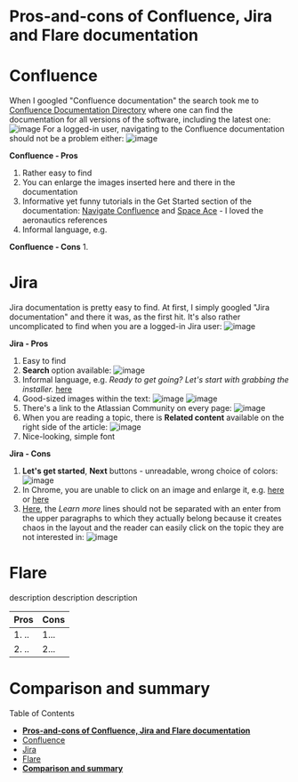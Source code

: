 # **Pros-and-cons of Confluence, Jira and Flare documentation**

# Confluence  
When I googled "Confluence documentation" the search took me to [Confluence Documentation Directory](https://confluence.atlassian.com/alldoc/confluence-documentation-directory-12877996.html) where one can find the documentation for all versions of the software, including the latest one: ![image](domowa10.png) For a logged-in user, navigating to the Confluence documentation should not be a problem either: ![image](domowa9.png)

**Confluence - Pros**
1. Rather easy to find
2. You can enlarge the images inserted here and there in the documentation
3. Informative yet funny tutorials in the Get Started section of the documentation: [Navigate Confluence](https://confluence.atlassian.com/doc/tutorial-navigate-confluence-251005338.html)  and [Space Ace](https://confluence.atlassian.com/doc/tutorial-space-ace-777010865.html) - I loved the aeronautics references
4. Informal language, e.g. 


**Confluence - Cons**
1. 



# Jira
Jira documentation is pretty easy to find. At first, I simply googled "Jira documentation" and there it was, as the first hit. It's also rather uncomplicated to find when you are a logged-in Jira user: ![image](domowa7.png)

**Jira - Pros**

 1. Easy to find
 2. **Search** option available: ![image](domowa2.png)
 3. Informal language, e.g. *Ready to get going? Let's start with grabbing the installer.* [here](https://confluence.atlassian.com/jiracoreserver073/setting-up-your-instance-861255641.html#Settingupyourinstance-Downloadtheinstaller)
 4. Good-sized images within the text: ![image](domowa3.png) ![image](domowa6.png)
 5. There's a link to the Atlassian Community on every page: ![image](domowa4.png)
 6. When you are reading a topic, there is **Related content** available on the right side of the article: ![image](domowa8.png)
 7. Nice-looking, simple font



**Jira - Cons**
1. **Let's get started**, **Next** buttons - unreadable, wrong choice of colors: ![image](domowa1.png) 
2. In Chrome, you are unable to click on an image and enlarge it, e.g. [here](https://confluence.atlassian.com/jiracoreserver073/managing-permissions-861255652.html) or [here](https://confluence.atlassian.com/jiracoreserver/viewing-a-project-938846234.html)
3. [Here](https://confluence.atlassian.com/jiracoreserver073/working-in-a-project-861255674.html), the *Learn more* lines should not be separated with an enter from the upper paragraphs to which they actually belong because it creates chaos in the layout and the reader can easily click on the topic they are not interested in: ![image](domowa5.png)



# Flare
description description description

| Pros | Cons |  
| -----|----- |  
| 1. ..|1... | 
| 2. ..|2... |

# **Comparison and summary**

Table of Contents
- [**Pros-and-cons of Confluence, Jira and Flare documentation**](#pros-and-cons-of-confluence-jira-and-flare-documentation)
- [Confluence](#confluence)
- [Jira](#jira)
- [Flare](#flare)
- [**Comparison and summary**](#comparison-and-summary)











